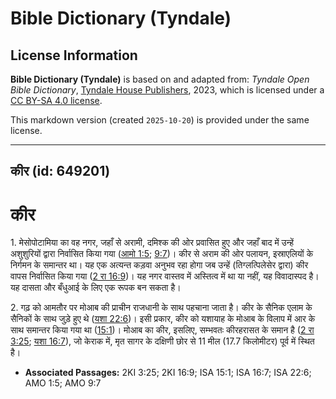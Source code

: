 # Bible Dictionary (Tyndale)

## License Information

**Bible Dictionary (Tyndale)** is based on and adapted from: _Tyndale Open Bible Dictionary_, [Tyndale House Publishers](https://tyndaleopenresources.com/), 2023, which is licensed under a [CC BY-SA 4.0 license](https://creativecommons.org/licenses/by-sa/4.0/legalcode.en).

This markdown version (created `2025-10-20`) is provided under the same license.



--------------------------------

## कीर (id: 649201)

कीर
===

1\. मेसोपोटामिया का वह नगर, जहाँ से अरामी, दमिश्क की ओर प्रवासित हुए और जहाँ बाद में उन्हें अशुशुरियों द्वारा निर्वासित किया गया ([आमो 1:5](https://ref.ly/Amos1:5); [9:7](https://ref.ly/Amos9:7))। कीर से अराम की ओर पलायन, इस्राएलियों के निर्गमन के समान्तर था। यह एक अत्यन्त कड़वा अनुभव रहा होगा जब उन्हें (तिग्लत्पिलेसेर द्वारा) कीर वापस निर्वासित किया गया ([2 रा 16:9](https://ref.ly/2Kgs16:9))। यह नगर वास्तव में अस्तित्व में था या नहीं, यह विवादास्पद है। यह दासता और बँधुआई के लिए एक रूपक बन सकता है।

2\. गढ़ को आमतौर पर मोआब की प्राचीन राजधानी के साथ पहचाना जाता है। कीर के सैनिक एलाम के सैनिकों के साथ जुड़े हुए थे ([यशा 22:6](https://ref.ly/Isa22:6))। इसी प्रकार, कीर को यशायाह के मोआब के विलाप में आर के साथ समान्तर किया गया था ([15:1](https://ref.ly/Isa15:1))। मोआब का कीर, इसलिए, सम्भवतः कीरहरासत के समान है ([2 रा 3:25](https://ref.ly/2Kgs3:25); [यशा 16:7](https://ref.ly/Isa16:7)), जो केराक में, मृत सागर के दक्षिणी छोर से 11 मील (17\.7 किलोमीटर) पूर्व में स्थित है।

* **Associated Passages:** 2KI 3:25; 2KI 16:9; ISA 15:1; ISA 16:7; ISA 22:6; AMO 1:5; AMO 9:7

